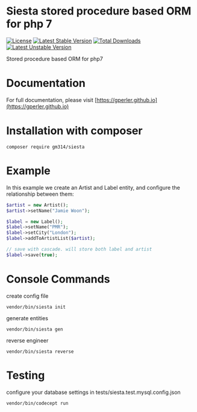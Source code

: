 # Siesta stored procedure based ORM for php 7

[![License](https://poser.pugx.org/gm314/siesta/license)](https://packagist.org/packages/gm314/siesta)
[![Latest Stable Version](https://poser.pugx.org/gm314/siesta/v/stable)](https://packagist.org/packages/gm314/siesta)
[![Total Downloads](https://poser.pugx.org/gm314/siesta/downloads)](https://packagist.org/packages/gm314/siesta)
[![Latest Unstable Version](https://poser.pugx.org/gm314/siesta/v/unstable)](https://packagist.org/packages/gm314/siesta)

Stored procedure based ORM for php7

# Documentation
For full documentation, please visit [https://gperler.github.io](https://gperler.github.io)

# Installation with composer

```
composer require gm314/siesta
```

# Example
In this example we create an Artist and Label entity, and configure the relationship between them:

```php
$artist = new Artist();
$artist->setName("Jamie Woon");

$label = new Label();
$label->setName("PMR");
$label->setCity("London");
$label->addToArtistList($artist);

// save with cascade. will store both label and artist
$label->save(true);
```

# Console Commands
create config file

```
vendor/bin/siesta init
```

generate entities

```
vendor/bin/siesta gen
```

reverse engineer

```
vendor/bin/siesta reverse
```

# Testing

configure your database settings in tests/siesta.test.mysql.config.json

```
vendor/bin/codecept run
```
